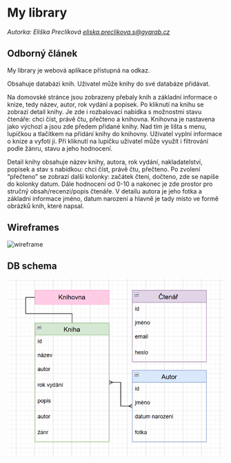 # My library 

*Autorka: Eliška Preclíková <eliska.preclikova.s@gyarab.cz>*

## Odborný článek
My library je webová aplikace přístupná na odkaz. 

Obsahuje databázi knih. Uživatel může knihy do své databáze přidávat. 

Na domovské stránce jsou zobrazeny přebaly knih a základní informace o knize, tedy název, autor, rok vydání a popisek. Po kliknutí na knihu se zobrazí detail knihy. Je zde i rozbalovací nabídka s možnostmi stavu čtenáře: chci číst, právě čtu, přečteno a knihovna. Knihovna je nastavena jako výchozí a jsou zde předem přidané knihy. 
Nad tím je lišta s menu, lupičkou a tlačítkem na přidání knihy do knihovny. Uživatel vyplní informace o knize a vyfotí ji. Při kliknutí na lupičku uživatel může využít i filtrování podle žánru, stavu a jeho hodnocení. 

Detail knihy obsahuje název knihy, autora, rok vydání, nakladatelství, popisek a stav s nabídkou: chci číst, právě čtu, přečteno. Po zvolení “přečteno” se zobrazí další kolonky: začátek čtení, dočteno, zde se napíše do kolonky datum. Dále hodnocení od 0-10 a nakonec je zde prostor pro stručný obsah/recenzi/popis čtenáře. 
V detailu autora je jeho fotka a základní informace jméno, datum narození a hlavně je tady místo ve formě obrázků knih, které napsal. 


## Wireframes
![wireframe](https://github.com/user-attachments/assets/9d1772dd-4891-468d-8357-3d03aed5e056)

## DB schema
![wireframe](https://github.com/gyarab/2024_wt_prj_preclikova/blob/main/mylibrary_dbschema1.png?raw=true)




